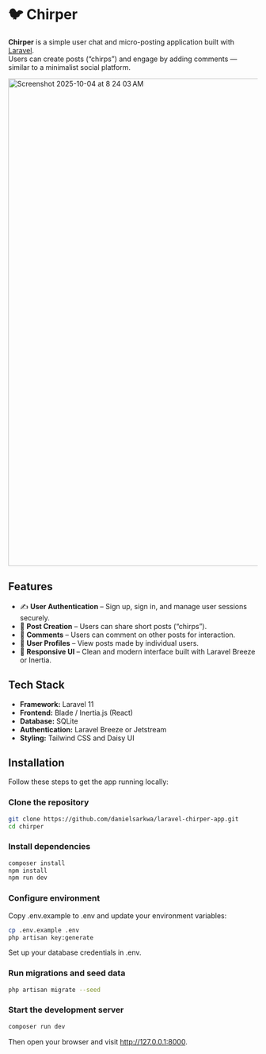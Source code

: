 # 🐦 Chirper

**Chirper** is a simple user chat and micro-posting application built with [Laravel](https://laravel.com/).  
Users can create posts (“chirps”) and engage by adding comments — similar to a minimalist social platform.

<img width="1512" height="982" alt="Screenshot 2025-10-04 at 8 24 03 AM" src="https://github.com/user-attachments/assets/cf891b50-379f-4d82-b1f2-a71b070ab0c7" />

## Features

- ✍️ **User Authentication** – Sign up, sign in, and manage user sessions securely.  
- 💬 **Post Creation** – Users can share short posts (“chirps”).  
- 💭 **Comments** – Users can comment on other posts for interaction.  
- 👤 **User Profiles** – View posts made by individual users.  
- 🧱 **Responsive UI** – Clean and modern interface built with Laravel Breeze or Inertia.  

## Tech Stack

- **Framework:** Laravel 11  
- **Frontend:** Blade / Inertia.js (React)  
- **Database:** SQLite  
- **Authentication:** Laravel Breeze or Jetstream  
- **Styling:** Tailwind CSS and Daisy UI

## Installation

Follow these steps to get the app running locally:

### Clone the repository
```bash
git clone https://github.com/danielsarkwa/laravel-chirper-app.git
cd chirper
```

### Install dependencies
```bash
composer install
npm install
npm run dev
```

### Configure environment
Copy .env.example to .env and update your environment variables:
```bash
cp .env.example .env
php artisan key:generate
```
Set up your database credentials in .env.

### Run migrations and seed data
```bash
php artisan migrate --seed
```

### Start the development server
```bash
composer run dev
```
Then open your browser and visit http://127.0.0.1:8000.
